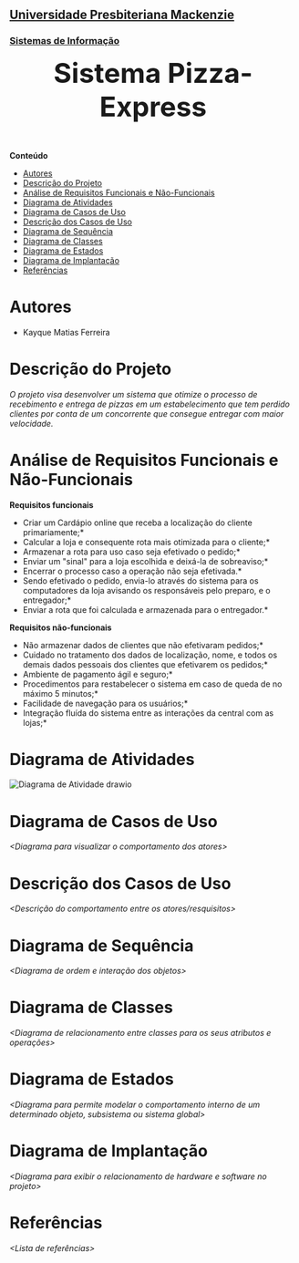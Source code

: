 <h2><a href= "https://www.mackenzie.br">Universidade Presbiteriana Mackenzie</a></h2>
<h3><a href= "https://www.mackenzie.br/graduacao/sao-paulo-higienopolis/sistemas-de-informacao">Sistemas de Informação</a></h3>


<font size="+12"><center>
**Sistema Pizza-Express**
</center></font>

**Conteúdo**

- [Autores](#autores)
- [Descrição do Projeto](#descrição-do-projeto)
- [Análise de Requisitos Funcionais e Não-Funcionais](#análise-de-requisitos-funcionais-e-não-funcionais)
- [Diagrama de Atividades](#diagrama-de-atividades)
- [Diagrama de Casos de Uso](#diagrama-de-casos-de-uso)
- [Descrição dos Casos de Uso](#descrição-dos-casos-de-uso)
- [Diagrama de Sequência](#diagrama-de-sequência)
- [Diagrama de Classes](#diagrama-de-classes)
- [Diagrama de Estados](#diagrama-de-estados)
- [Diagrama de Implantação](#diagrama-de-implantação)
- [Referências](#referências)


# Autores

* Kayque Matias Ferreira



# Descrição do Projeto

*O projeto visa desenvolver um sistema que otimize o processo de recebimento e entrega de pizzas em um estabelecimento que tem perdido clientes por conta de um concorrente que consegue entregar com maior velocidade.*

# Análise de Requisitos Funcionais e Não-Funcionais


**Requisitos funcionais**
* Criar um Cardápio online que receba a localização do cliente primariamente;*
* Calcular a loja e consequente rota mais otimizada para o cliente;*
* Armazenar a rota para uso caso seja efetivado o pedido;*
* Enviar um "sinal" para a loja escolhida e deixá-la de sobreaviso;*
* Encerrar o processo caso a operação não seja efetivada.*
* Sendo efetivado o pedido, envia-lo através do sistema para os computadores da loja avisando os responsáveis pelo preparo, e o entregador;*
* Enviar a rota que foi calculada e armazenada para o entregador.*

**Requisitos não-funcionais**
* Não armazenar dados de clientes que não efetivaram pedidos;*
* Cuidado no tratamento dos dados de localização, nome, e todos os demais dados pessoais dos clientes que efetivarem os pedidos;*
* Ambiente de pagamento ágil e seguro;*
* Procedimentos para restabelecer o sistema em caso de queda de no máximo 5
minutos;*
* Facilidade de navegação para os usuários;*
* Integração fluída do sistema entre as interações da central com as lojas;*

# Diagrama de Atividades

![Diagrama de Atividade drawio](https://github.com/user-attachments/assets/68f48b1e-4646-4c46-a5bc-e4ab8611d512)

# Diagrama de Casos de Uso

*&lt;Diagrama para visualizar o comportamento dos atores&gt;*

# Descrição dos Casos de Uso

*&lt;Descrição do comportamento entre os atores/resquisitos&gt;*

# Diagrama de Sequência

*&lt;Diagrama de ordem e interação dos objetos&gt;*

# Diagrama de Classes

*&lt;Diagrama de relacionamento entre classes para os seus atributos e operações&gt;*

# Diagrama de Estados

*&lt;Diagrama para permite modelar o comportamento interno de um determinado objeto, subsistema ou sistema global&gt;*

# Diagrama de Implantação

*&lt;Diagrama para exibir o relacionamento de hardware e software no projeto&gt;*

# Referências

*&lt;Lista de referências&gt;*
